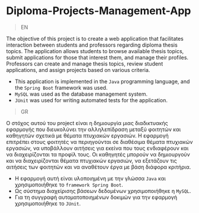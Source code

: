 # Diploma-Projects-Management-App

>EN

The objective of this project is to create a web application that facilitates interaction between students and professors regarding diploma thesis topics. The application allows students to browse available thesis topics, submit applications for those that interest them, and manage their profiles. Professors can create and manage thesis topics, review student applications, and assign projects based on various criteria.

* This application is implemented in the `Java` programming language, and the `Spring Boot` framework was used.
* `MySQL` was used as the database management system.
* `JUnit` was used for writing automated tests for the application.

>GR

Ο στόχος αυτού του project είναι η δημιουργία μιας διαδικτυακής εφαρμογής που διευκολύνει την αλληλεπίδραση μεταξύ φοιτητών και καθηγητών σχετικά με θέματα πτυχιακών εργασιών. Η εφαρμογή επιτρέπει στους φοιτητές να περιηγούνται σε διαθέσιμα θέματα πτυχιακών εργασιών, να υποβάλλουν αιτήσεις για εκείνα που τους ενδιαφέρουν και να διαχειρίζονται τα προφίλ τους. Οι καθηγητές μπορούν να δημιουργούν και να διαχειρίζονται θέματα πτυχιακών εργασιών, να εξετάζουν τις αιτήσεις των φοιτητών και να αναθέτουν έργα με βάση διάφορα κριτήρια.

* Η εφαρμογή αυτή είναι υλοποιημένη με την γλώσσα `Java` και χρησιμοποιήθηκε το `framework Spring Boot`. 
* Ως σύστημα διαχείρισης βάσεων δεδομένων χρησιμοποιήθηκε η `MySQL`.
* Για τη συγγραφή αυτοματοποιημένων δοκιμών για την εφαρμογή χρησιμοποιήθηκε το `JUnit`.
